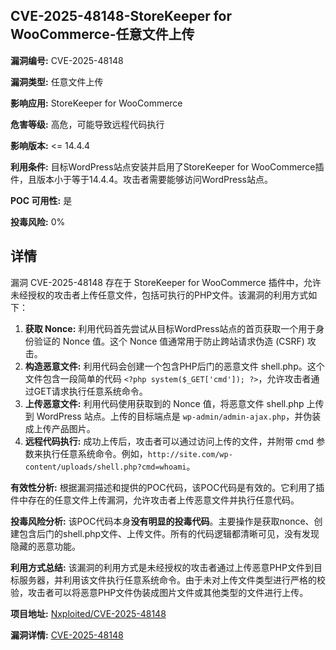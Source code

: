 ## CVE-2025-48148-StoreKeeper for WooCommerce-任意文件上传

**漏洞编号:** CVE-2025-48148

**漏洞类型:** 任意文件上传

**影响应用:** StoreKeeper for WooCommerce

**危害等级:** 高危，可能导致远程代码执行

**影响版本:** <= 14.4.4

**利用条件:** 目标WordPress站点安装并启用了StoreKeeper for WooCommerce插件，且版本小于等于14.4.4。攻击者需要能够访问WordPress站点。

**POC 可用性:** 是

**投毒风险:** 0%

## 详情

漏洞 CVE-2025-48148 存在于 StoreKeeper for WooCommerce 插件中，允许未经授权的攻击者上传任意文件，包括可执行的PHP文件。该漏洞的利用方式如下：

1.  **获取 Nonce:**  利用代码首先尝试从目标WordPress站点的首页获取一个用于身份验证的 Nonce 值。这个 Nonce 值通常用于防止跨站请求伪造 (CSRF) 攻击。
2.  **构造恶意文件:**  利用代码会创建一个包含PHP后门的恶意文件 shell.php。这个文件包含一段简单的代码 `<?php system($_GET['cmd']); ?>`，允许攻击者通过GET请求执行任意系统命令。
3.  **上传恶意文件:**  利用代码使用获取到的 Nonce 值，将恶意文件 shell.php 上传到 WordPress 站点。上传的目标端点是 `wp-admin/admin-ajax.php`，并伪装成上传产品图片。
4.  **远程代码执行:**  成功上传后，攻击者可以通过访问上传的文件，并附带 cmd 参数来执行任意系统命令。例如，`http://site.com/wp-content/uploads/shell.php?cmd=whoami`。

**有效性分析:**
根据漏洞描述和提供的POC代码，该POC代码是有效的。它利用了插件中存在的任意文件上传漏洞，允许攻击者上传恶意文件并执行任意代码。

**投毒风险分析:**
该POC代码本身**没有明显的投毒代码**。主要操作是获取nonce、创建包含后门的shell.php文件、上传文件。所有的代码逻辑都清晰可见，没有发现隐藏的恶意功能。

**利用方式总结:**
该漏洞的利用方式是未经授权的攻击者通过上传恶意PHP文件到目标服务器，并利用该文件执行任意系统命令。由于未对上传文件类型进行严格的校验，攻击者可以将恶意PHP文件伪装成图片文件或其他类型的文件进行上传。

**项目地址:** [Nxploited/CVE-2025-48148](https://github.com/Nxploited/CVE-2025-48148)

**漏洞详情:** [CVE-2025-48148](https://nvd.nist.gov/vuln/detail/CVE-2025-48148)